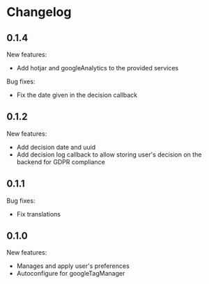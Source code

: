 # Changelog

## 0.1.4

New features:
* Add hotjar and googleAnalytics to the provided services

Bug fixes:
* Fix the date given in the decision callback

## 0.1.2

New features:
* Add decision date and uuid
* Add decision log callback to allow storing user's decision on the backend for GDPR compliance

## 0.1.1

Bug fixes:
* Fix translations

## 0.1.0

New features:
* Manages and apply user's preferences
* Autoconfigure for googleTagManager

[//]: # (## x.y.z)
[//]: # (Breaking changes:)
[//]: # (New features:)
[//]: # (Bug fixes:)
